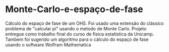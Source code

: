 # Monte-Carlo-e-espaço-de-fase
Cálculo do espaço de fase de um OHS.
Foi usado uma extensão do clássico problema de "calcular pi" usando o metodo de Monte Carlo. Projeto entregue como trabalho final do curso de física estatística da Unicamp.
Tambem foi sugerido um algoritmo para o cálculo do espaço de fase usando o software Wolfram Mathematica
